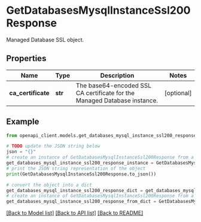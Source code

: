 # GetDatabasesMysqlInstanceSsl200Response

Managed Database SSL object.

## Properties

Name | Type | Description | Notes
------------ | ------------- | ------------- | -------------
**ca_certificate** | **str** | The base64-encoded SSL CA certificate for the Managed Database instance. | [optional] 

## Example

```python
from openapi_client.models.get_databases_mysql_instance_ssl200_response import GetDatabasesMysqlInstanceSsl200Response

# TODO update the JSON string below
json = "{}"
# create an instance of GetDatabasesMysqlInstanceSsl200Response from a JSON string
get_databases_mysql_instance_ssl200_response_instance = GetDatabasesMysqlInstanceSsl200Response.from_json(json)
# print the JSON string representation of the object
print(GetDatabasesMysqlInstanceSsl200Response.to_json())

# convert the object into a dict
get_databases_mysql_instance_ssl200_response_dict = get_databases_mysql_instance_ssl200_response_instance.to_dict()
# create an instance of GetDatabasesMysqlInstanceSsl200Response from a dict
get_databases_mysql_instance_ssl200_response_from_dict = GetDatabasesMysqlInstanceSsl200Response.from_dict(get_databases_mysql_instance_ssl200_response_dict)
```
[[Back to Model list]](../README.md#documentation-for-models) [[Back to API list]](../README.md#documentation-for-api-endpoints) [[Back to README]](../README.md)


